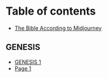 # Table of contents

* [The Bible According to Midjourney](README.md)

## GENESIS

* [GENESIS 1](genesis/genesis-1.md)
* [Page 1](genesis/page-1.md)
